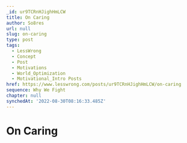 ```yaml
---
_id: ur9TCRnHJighHmLCW
title: On Caring
author: So8res
url: null
slug: on-caring
type: post
tags:
  - LessWrong
  - Concept
  - Post
  - Motivations
  - World_Optimization
  - Motivational_Intro Posts
href: https://www.lesswrong.com/posts/ur9TCRnHJighHmLCW/on-caring
sequence: Why We Fight
chapter: null
synchedAt: '2022-08-30T08:16:33.485Z'
---
```

# On Caring

